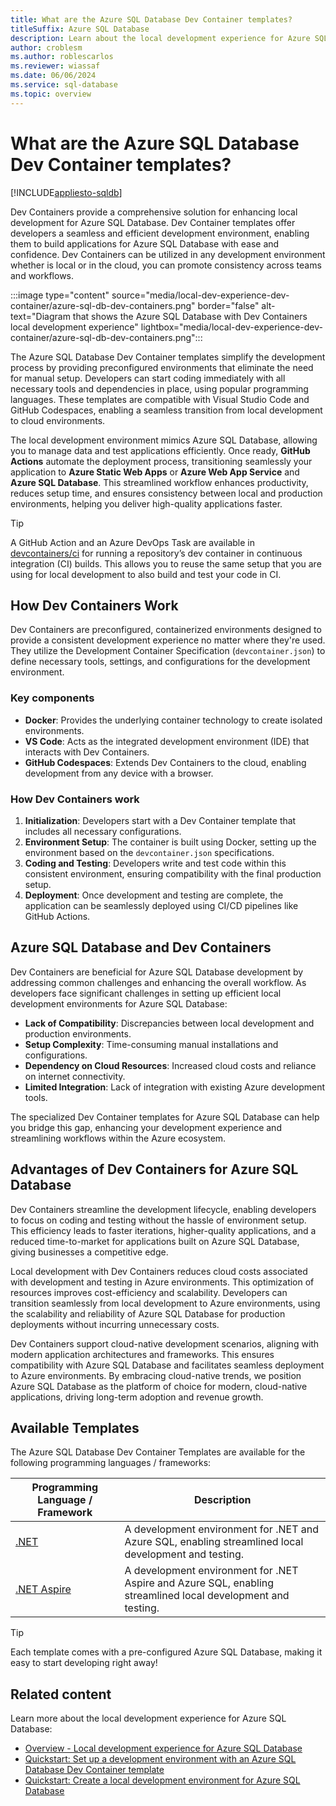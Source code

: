 ```yaml
---
title: What are the Azure SQL Database Dev Container templates?
titleSuffix: Azure SQL Database
description: Learn about the local development experience for Azure SQL Database with Dev Container templates.
author: croblesm
ms.author: roblescarlos
ms.reviewer: wiassaf
ms.date: 06/06/2024
ms.service: sql-database
ms.topic: overview
---
```


# What are the Azure SQL Database Dev Container templates?
[!INCLUDE[appliesto-sqldb](../includes/appliesto-sqldb.md)]

Dev Containers provide a comprehensive solution for enhancing local development for Azure SQL Database. Dev Container templates offer developers a seamless and efficient development environment, enabling them to build applications for Azure SQL Database with ease and confidence. Dev Containers can be utilized in any development environment whether is local or in the cloud, you can promote consistency across teams and workflows.

:::image type="content" source="media/local-dev-experience-dev-container/azure-sql-db-dev-containers.png" border="false" alt-text="Diagram that shows the Azure SQL Database with Dev Containers local development experience" lightbox="media/local-dev-experience-dev-container/azure-sql-db-dev-containers.png":::

The Azure SQL Database Dev Container templates simplify the development process by providing preconfigured environments that eliminate the need for manual setup. Developers can start coding immediately with all necessary tools and dependencies in place, using popular programming languages. These templates are compatible with Visual Studio Code and GitHub Codespaces, enabling a seamless transition from local development to cloud environments.

The local development environment mimics Azure SQL Database, allowing you to manage data and test applications efficiently. Once ready, **GitHub Actions** automate the deployment process, transitioning seamlessly your application to **Azure Static Web Apps** or **Azure Web App Service** and **Azure SQL Database**. This streamlined workflow enhances productivity, reduces setup time, and ensures consistency between local and production environments, helping you deliver high-quality applications faster.

> [!TIP]
> A GitHub Action and an Azure DevOps Task are available in [devcontainers/ci](https://github.com/devcontainers/ci) for running a repository’s dev container in continuous integration (CI) builds. This allows you to reuse the same setup that you are using for local development to also build and test your code in CI.

## How Dev Containers Work

Dev Containers are preconfigured, containerized environments designed to provide a consistent development experience no matter where they're used. They utilize the Development Container Specification (`devcontainer.json`) to define necessary tools, settings, and configurations for the development environment.

### Key components

- **Docker**: Provides the underlying container technology to create isolated environments.
- **VS Code**: Acts as the integrated development environment (IDE) that interacts with Dev Containers.
- **GitHub Codespaces**: Extends Dev Containers to the cloud, enabling development from any device with a browser.

### How Dev Containers work

1. **Initialization**: Developers start with a Dev Container template that includes all necessary configurations.
2. **Environment Setup**: The container is built using Docker, setting up the environment based on the `devcontainer.json` specifications.
3. **Coding and Testing**: Developers write and test code within this consistent environment, ensuring compatibility with the final production setup.
4. **Deployment**: Once development and testing are complete, the application can be seamlessly deployed using CI/CD pipelines like GitHub Actions.

## Azure SQL Database and Dev Containers

Dev Containers are beneficial for Azure SQL Database development by addressing common challenges and enhancing the overall workflow. As developers face significant challenges in setting up efficient local development environments for Azure SQL Database:

- **Lack of Compatibility**: Discrepancies between local development and production environments.
- **Setup Complexity**: Time-consuming manual installations and configurations.
- **Dependency on Cloud Resources**: Increased cloud costs and reliance on internet connectivity.
- **Limited Integration**: Lack of integration with existing Azure development tools.

The specialized Dev Container templates for Azure SQL Database can help you bridge this gap, enhancing your development experience and streamlining workflows within the Azure ecosystem.

## Advantages of Dev Containers for Azure SQL Database

Dev Containers streamline the development lifecycle, enabling developers to focus on coding and testing without the hassle of environment setup. This efficiency leads to faster iterations, higher-quality applications, and a reduced time-to-market for applications built on Azure SQL Database, giving businesses a competitive edge.

Local development with Dev Containers reduces cloud costs associated with development and testing in Azure environments. This optimization of resources improves cost-efficiency and scalability. Developers can transition seamlessly from local development to Azure environments, using the scalability and reliability of Azure SQL Database for production deployments without incurring unnecessary costs.

Dev Containers support cloud-native development scenarios, aligning with modern application architectures and frameworks. This ensures compatibility with Azure SQL Database and facilitates seamless deployment to Azure environments. By embracing cloud-native trends, we position Azure SQL Database as the platform of choice for modern, cloud-native applications, driving long-term adoption and revenue growth.

## Available Templates

The Azure SQL Database Dev Container Templates are available for the following programming languages / frameworks:

| Programming Language / Framework | Description |
|----------------------------------|-------------|
| [.NET](https://github.com/microsoft/azuresql-devcontainers/tree/main/src/dotnet)                             | A development environment for .NET and Azure SQL, enabling streamlined local development and testing. |
| [.NET Aspire](https://github.com/microsoft/azuresql-devcontainers/tree/main/src/dotnet-aspire)                      | A development environment for .NET Aspire and Azure SQL, enabling streamlined local development and testing. |

> [!TIP]
> Each template comes with a pre-configured Azure SQL Database, making it easy to start developing right away!

## Related content

Learn more about the local development experience for Azure SQL Database:

- [Overview - Local development experience for Azure SQL Database](/azure-sql/database/local-dev-experience-overview)
- [Quickstart: Set up a development environment with an Azure SQL Database Dev Container template](/azure-sql/database/local-dev-experience-dev-containers-quickstart)
- [Quickstart: Create a local development environment for Azure SQL Database](/azure-sql/database/local-dev-experience-quickstart)
